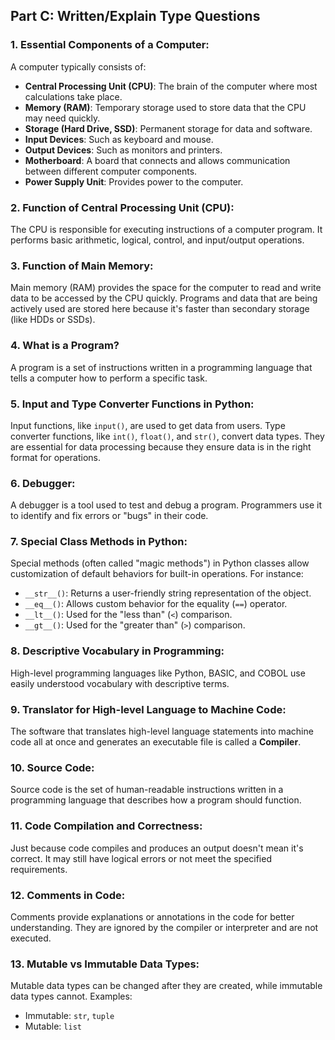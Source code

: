 ## Part C: Written/Explain Type Questions

### 1. Essential Components of a Computer:
A computer typically consists of:
- **Central Processing Unit (CPU)**: The brain of the computer where most calculations take place.
- **Memory (RAM)**: Temporary storage used to store data that the CPU may need quickly.
- **Storage (Hard Drive, SSD)**: Permanent storage for data and software.
- **Input Devices**: Such as keyboard and mouse.
- **Output Devices**: Such as monitors and printers.
- **Motherboard**: A board that connects and allows communication between different computer components.
- **Power Supply Unit**: Provides power to the computer.

### 2. Function of Central Processing Unit (CPU):
The CPU is responsible for executing instructions of a computer program. It performs basic arithmetic, logical, control, and input/output operations.

### 3. Function of Main Memory:
Main memory (RAM) provides the space for the computer to read and write data to be accessed by the CPU quickly. Programs and data that are being actively used are stored here because it's faster than secondary storage (like HDDs or SSDs).

### 4. What is a Program?
A program is a set of instructions written in a programming language that tells a computer how to perform a specific task.

### 5. Input and Type Converter Functions in Python:
Input functions, like `input()`, are used to get data from users. Type converter functions, like `int()`, `float()`, and `str()`, convert data types. They are essential for data processing because they ensure data is in the right format for operations.

### 6. Debugger:
A debugger is a tool used to test and debug a program. Programmers use it to identify and fix errors or "bugs" in their code.

### 7. Special Class Methods in Python:
Special methods (often called "magic methods") in Python classes allow customization of default behaviors for built-in operations. For instance:
- `__str__()`: Returns a user-friendly string representation of the object.
- `__eq__()`: Allows custom behavior for the equality (`==`) operator.
- `__lt__()`: Used for the "less than" (`<`) comparison.
- `__gt__()`: Used for the "greater than" (`>`) comparison.

### 8. Descriptive Vocabulary in Programming:
High-level programming languages like Python, BASIC, and COBOL use easily understood vocabulary with descriptive terms.

### 9. Translator for High-level Language to Machine Code:
The software that translates high-level language statements into machine code all at once and generates an executable file is called a **Compiler**.

### 10. Source Code:
Source code is the set of human-readable instructions written in a programming language that describes how a program should function.

### 11. Code Compilation and Correctness:
Just because code compiles and produces an output doesn't mean it's correct. It may still have logical errors or not meet the specified requirements.

### 12. Comments in Code:
Comments provide explanations or annotations in the code for better understanding. They are ignored by the compiler or interpreter and are not executed.

### 13. Mutable vs Immutable Data Types:
Mutable data types can be changed after they are created, while immutable data types cannot. Examples:
- Immutable: `str`, `tuple`
- Mutable: `list`
